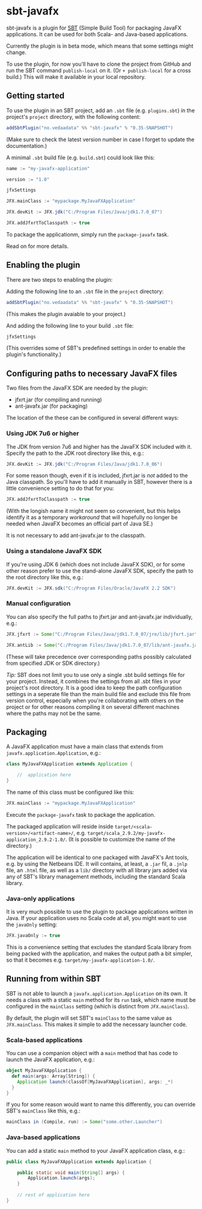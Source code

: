 # sbt-javafx

sbt-javafx is a plugin for [SBT](http://www.scala-sbt.org/) (Simple Build Tool) for packaging JavaFX applications. It can be used for both Scala- and Java-based applications.

Currently the plugin is in beta mode, which means that some settings might change.

To use the plugin, for now you'll have to clone the project from GitHub and run the SBT command `publish-local` on it. (Or `+ publish-local` for a cross build.) This will make it available in your local repository.

## Getting started

To use the plugin in an SBT project, add an `.sbt` file (e.g. `plugins.sbt`) in the project's `project` directory, with the following content:  

```scala
addSbtPlugin("no.vedaadata" %% "sbt-javafx" % "0.35-SNAPSHOT")
```

(Make sure to check the latest version number in case I forget to update the documentation.)

A minimal `.sbt` build file (e.g. `build.sbt`) could look like this:

```scala
name := "my-javafx-application"

version := "1.0"

jfxSettings

JFX.mainClass := "mypackage.MyJavaFXApplication"

JFX.devKit := JFX.jdk("C:/Program Files/Java/jdk1.7.0_07")

JFX.addJfxrtToClasspath := true
```

To package the applicationm, simply run the `package-javafx` task.

Read on for more details. 

## Enabling the plugin

There are two steps to enabling the plugin:

Adding the following line to an `.sbt` file in the `project` directory:

```scala
addSbtPlugin("no.vedaadata" %% "sbt-javafx" % "0.35-SNAPSHOT")
```

(This makes the plugin avaiable to your project.)

And adding the following line to your build `.sbt` file:

```scala
jfxSettings
```

(This overrides some of SBT's predefined settings in order to enable the plugin's functionality.)  

## Configuring paths to necessary JavaFX files

Two files from the JavaFX SDK are needed by the plugin:

* jfxrt.jar (for compiling and running)
* ant-javafx.jar (for packaging)

The location of the these can be configured in several different ways:

### Using JDK 7u6 or higher

The JDK from version 7u6 and higher has the JavaFX SDK included with it. Specify the path to the JDK root directory like this, e.g.:

```scala
JFX.devKit := JFX.jdk("C:/Program Files/Java/jdk1.7.0_06")
```

For some reason though, even if it is included, jfxrt.jar is *not* added to the Java classpath. So you'll have to add it manually in SBT, however there is a little convenience setting to do that for you:

```scala
JFX.addJfxrtToClasspath := true
```

(With the longish name it might not seem so convenient, but this helps identify it as a temporary *workaround* that will hopefully no longer be needed when JavaFX becomes an official part of Java SE.) 

It is not necessary to add ant-javafx.jar to the classpath.

### Using a standalone JavaFX SDK

If you're using JDK 6 (which does not include JavaFX SDK), or for some other reason prefer to use the stand-alone JavaFX SDK, specify the path to the root directory like this, e.g.:
 
```scala
JFX.devKit := JFX.sdk("C:/Program Files/Oracle/JavaFX 2.2 SDK")
```

### Manual configuration

You can also specify the full paths to jfxrt.jar and ant-javafx.jar individually, e.g.:

```scala
JFX.jfxrt := Some("C:/Program Files/Java/jdk1.7.0_07/jre/lib/jfxrt.jar")
```
```scala
JFX.antLib := Some("C:/Program Files/Java/jdk1.7.0_07/lib/ant-javafx.jar")
```

(These will take precedence over corresponding paths possibly calculated from specified JDK or SDK directory.)

*Tip:* SBT does not limit you to use only a single .sbt build settings file for your project. Instead, it combines the settings from all .sbt files in your project's root directory. It is a good idea to keep the path configuration settings in a seperate file than the main build file and exclude this file from version control, especially when you're collaborating with others on the project or for other reasons compiling it on several different machines where the paths may not be the same. 

## Packaging

A JavaFX application must have a main class that extends from `javafx.application.Application`, e.g.:

```scala
class MyJavaFXApplication extends Application {

	//	application here
}
```

The name of this class must be configured like this:

```scala
JFX.mainClass := "mypackage.MyJavaFXApplication"
```

Execute the `package-javafx` task to package the application.

The packaged application will reside inside `target/<scala-version>/<artifact-name>/`, e.g. `target/scala_2.9.2/my-javafx-application_2.9.2-1.0/`. (It is possible to customize the name of the directory.)

The application will be identical to one packaged with JavaFX's Ant tools, e.g. by using the Netbeans IDE. It will contains, at least, a `.jar` fil, a `.jnlp` file, an `.html` file, as well as a `lib/` directory with all library jars added via any of SBT's library management methods, including the standard Scala library.

### Java-only applications

It is very much possible to use the plugin to package applications written in Java. If your application uses no Scala code at all, you might want to use the `javaOnly` setting:

```scala
JFX.javaOnly := true
```

This is a convenience setting that excludes the standard Scala library from being packed with the application, and makes the output path a bit simpler, so that it becomes e.g. `target/my-javafx-application-1.0/`.

## Running from within SBT

SBT is not able to launch a `javafx.application.Application` on its own. It needs a class with a static `main` method for its `run` task, which name must be configured in the `mainClass` setting (which is distinct from `JFX.mainClass`).

By default, the plugin will set SBT's `mainClass` to the same value as `JFX.mainClass`. This makes it simple to add the necessary launcher code.

### Scala-based applications

You can use a companion object with a `main` method that has code to launch the JavaFX application, e.g.:

```scala
object MyJavaFXApplication {
  def main(args: Array[String]) {
    Application launch(classOf[MyJavaFXApplication], args: _*)
  }
}
```
 
If you for some reason would want to name this differently, you can override SBT's `mainClass` like this, e.g.:

```scala
mainClass in (Compile, run) := Some("some.other.Launcher")
```

### Java-based applications

You can add a static `main` method to your JavaFX application class, e.g.:


```java
public class MyJavaFXApplication extends Application {

	public static void main(String[] args) {
		Application.launch(args);
	}
	
	// rest of application here
}
```
